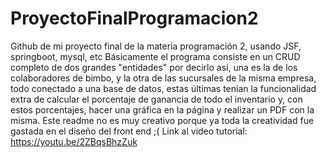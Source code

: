# ProyectoFinalProgramacion2
Github de mi proyecto final de la materia programación 2, usando JSF, springboot, mysql, etc
Básicamente el programa consiste en un CRUD completo de dos grandes "entidades" por decirlo así, una es la de los colaboradores de bimbo, y la otra de las sucursales
de la misma empresa, todo conectado a una base de datos, estas últimas tenían la funcionalidad extra de calcular el porcentaje de ganancia de todo el inventario y,
con estos porcentajes, hacer una gráfica en la página y realizar un PDF con la misma.
Este readme no es muy creativo porque ya toda la creatividad fue gastada en el diseño del front end ;(
Link al video tutorial: https://youtu.be/2ZBqsBhzZuk
